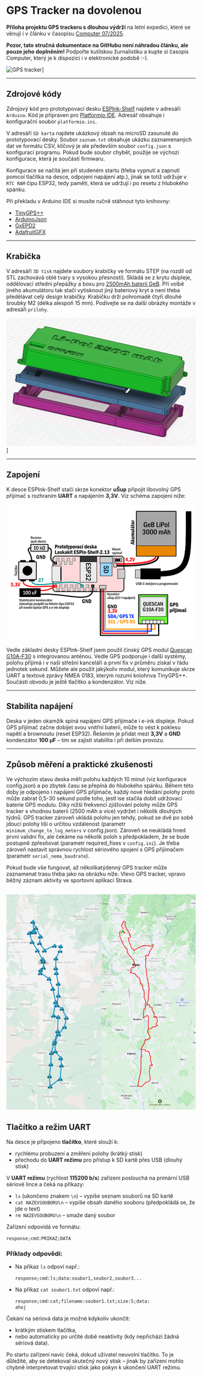 # GPS Tracker na dovolenou

**Příloha projektu GPS trackeru s dlouhou výdrží** na letní expedici, které se věnuji i v článku v časopisu [Computer 07/2025](https://www.ikiosek.cz/computer).

**Pozor, tato stručná dokumentace na GitHubu není náhradou článku, ale pouze jeho doplněním!** Podpořte kutilskou žurnalistiku a kupte si časopis Computer, který je k dispozici i v elektronické podobě :-).

![GPS tracker](prilohy/krabicka.jpg)]

---

## Zdrojové kódy

Zdrojový kód pro prototypovací desku [ESPInk-Shelf](https://www.laskakit.cz/en/laskakit-espink-shelf-213-esp32-e-paper/) najdete v adresáři `Arduino`. Kód je připraven pro [Platformio IDE](https://platformio.org/platformio-ide). Adresář obsahuje i konfigurační soubor `platformio.ini`.

V adresáří `SD karta` najdete ukázkový obsah na microSD zasunuté do prototypovací desky. Soubor `zaznam.txt` obsahuje ukázku zaznamenaných dat ve formátu CSV, klíčový je ale především soubor `config.json` s konfigurací programu. Pokud bude soubor chybět, použije se výchozí konfigurace, která je součástí firmwaru.

Konfigurace se načítá jen při studeném startu (třeba vypnutí a zapnutí pomcoí tlačítka na desce, odpojení napájení atp.), jinak se totiž udržuje v `RTC RAM` čipu ESP32, tedy paměti, která se udržují i po resetu z hlubokého spánku. 

Při překladu v Arduino IDE si musíte ručně stáhnout tyto knihovny:

- [TinyGPS++](https://github.com/mikalhart/TinyGPSPlus)
- [ArduinoJson](https://arduinojson.org/)
- [GxEPD2](https://github.com/ZinggJM/GxEPD2)
- [AdafruitGFX](https://github.com/adafruit/Adafruit-GFX-Library)

---

## Krabička

V adresáří `3D tisk` najdete soubory krabičky ve formátu STEP (na rozdíl od STL zachovává oblé tvary s vysokou přesností). Skládá se z krytu dsipleje, oddělovací střední přepážky a boxu pro [2500mAh baterii GeB](https://www.laskakit.cz/en/baterie-li-po-3-7v-2000mah-lipo/). Při volbě jiného akumulátoru tak stačí vytisknout jiný bateriový kryt a není třeba předělávat celý design krabičky. Krabičku drží pohromadě čtyři dlouhé šroubky M2 (délka alespoň 15 mm). Podívejte se na další obrázky montáže v adresáři `prilohy`.

![3D tisk](prilohy/krabicka.png)]

---

## Zapojení

K desce ESPInk-Shelf stačí skrze konektor **uŠup** připojit libovolný GPS přijímač s rozhraním **UART** a napájením **3,3V**. Viz schéma zapojení níže:

[![Schéma zapojení](prilohy/schema_male.png)](prilohy/schema.png)

Vedle základní desky ESPInk-Shelf jsem použil čínský GPS modul [Quescan G10A-F30](https://www.aliexpress.com/item/1005005621100756.html) s integrovanou anténou. Vedle GPS podporuje i další systémy, polohu přijímá i v naší střešní kanceláři a první fix v průměru získal v řádu jednotek sekund. Můžete ale použít jakýkoliv modul, který komunikuje skrze UART a textové zprávy NMEA 0183, kterým rozumí kniohnva TinyGPS++. Součástí obvodu je ještě tlačítko a kondenzátor. Viz níže.

---

## Stabilita napájení

Deska v jeden okamžik spíná napájení GPS přijímače i e-ink displeje. Pokud GPS přijímač začne dobíjet svou vnitřní baterii, může to vést k poklesu napětí a brownoutu (reset ESP32). Řešením je přidat mezi **3,3V** a **GND** kondenzátor **100 µF** – tím se zajistí stabilita i při delším provozu.

---
## Způsob měření a praktické zkušenosti

Ve výchozím stavu deska měří polohu každých 10 minut (viz konfigurace config.json) a po zbytek času se přepíná do hlubokého spánku. Během této doby je odpojeno i napájení GPS přijímače, každý nové hledání polohy proto může zabrat 0,5-30 sekund podle toho, jestl ise stačila dobít udržovací baterie GPS modulu. Díky nižší frekvenci zjišťování polohy může GPS tracker s vhodnou baterií (2500 mAh a více) vydržet i několik dlouhých týdnů. GPS tracker zároveň ukládá polohu jen tehdy, pokud se dvě po sobě jdoucí polohy liší o určitou vzdálenost (parametr `minimum_change_to_log_meters` v config.json). Zároveň se neukládá hned první validní fix, ale čekáme na několik poloh s předpokladem, že se bude postupně zpřesňovat (parametr required_fixes v `config.ini`). Je třeba zároveň nastavit správnou rychlost sériového spojení s GPS přijímačem (parametr `serial_nema_baudrate`).

Pokud bude vše fungovat, až několikatýdenný GPS tracker může zaznamenat trasu třeba jako na obrázku níže. Vlevo GPS tracker, vpravo běžný záznam aktivity ve sportovní aplikaci Strava.

![Srovnání záznamu](prilohy/srovnani1.png)
---

## Tlačítko a režim UART

Na desce je připojeno **tlačítko**, které slouží k:

- rychlému probuzení a změření polohy (krátký stisk)
- přechodu do **UART režimu** pro přístup k SD kartě přes USB (dlouhý stisk)

V **UART režimu** (rychlost **115200 b/s**) zařízení poslouchá na primární USB sériové lince a čeká na příkazy:

- `ls` (ukončeno znakem `\n`) – vypíše seznam souborů na SD kartě  
- `cat NAZEVSOUBORU\n` – vypíše obsah daného souboru (předpokládá se, že jde o text)  
- `rm NAZEVSOUBORU\n` – smaže daný soubor

Zařízení odpovídá ve formátu:

```
response;cmd:PRIKAZ;DATA
```

### Příklady odpovědí:

- Na příkaz `ls` odpoví např.:
  ```
  response;cmd:ls;data:soubor1,soubor2,soubor3...
  ```

- Na příkaz `cat soubor1.txt` odpoví např.:
  ```
  response;cmd:cat;filename:soubor1.txt;size:5;data:
  ahoj
  ```

Čekání na sériová data je možné kdykoliv ukončit:

- krátkým stiskem tlačítka,
- nebo automaticky po určité době neaktivity (kdy nepřichází žádná sériová data).

Po startu zařízení navíc čeká, dokud uživatel neuvolní tlačítko. To je důležité, aby se detekoval skutečný nový stisk – jinak by zařízení mohlo chybně interpretovat trvající stisk jako pokyn k ukončení UART režimu.
